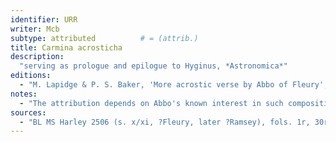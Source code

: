 ```yaml
---
identifier: URR
writer: Mcb
subtype: attributed          # = (attrib.)
title: Carmina acrosticha
description: 
  "serving as prologue and epilogue to Hyginus, *Astronomica*"
editions:
  - "M. Lapidge & P. S. Baker, 'More acrostic verse by Abbo of Fleury', *JMLat* 7 (1997), 1–27 (text, 24–7)."
notes:
  - "The attribution depends on Abbo's known interest in such compositions and his likely association with the manuscript."
sources:
  - "BL MS Harley 2506 (s. x/xi, ?Fleury, later ?Ramsey), fols. 1r, 30r."
---
```

